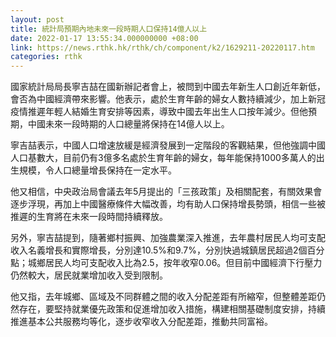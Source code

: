 ```yaml
---
layout: post
title: 統計局預期內地未來一段時期人口保持14億人以上
date: 2022-01-17 13:55:34.000000000 +08:00
link: https://news.rthk.hk/rthk/ch/component/k2/1629211-20220117.htm
categories: rthk
---
```


國家統計局局長寧吉喆在國新辦記者會上，被問到中國去年新生人口創近年新低，會否為中國經濟帶來影響。他表示，處於生育年齡的婦女人數持續減少，加上新冠疫情推遲年輕人結婚生育安排等因素，導致中國去年出生人口按年減少。但他預期，中國未來一段時期的人口總量將保持在14億人以上。

寧吉喆表示，中國人口增速放緩是經濟發展到一定階段的客觀結果，但他強調中國人口基數大，目前仍有3億多名處於生育年齡的婦女，每年能保持1000多萬人的出生規模，令人口總量增長保持在一定水平。

他又相信，中央政治局會議去年5月提出的「三孩政策」及相關配套，有關效果會逐步浮現，再加上中國醫療條件大幅改善，均有助人口保持增長勢頭，相信一些被推遲的生育將在未來一段時間持續釋放。

另外，寧吉喆提到，隨著鄉村振興、加強農業深入推進，去年農村居民人均可支配收入名義增長和實際增長，分別達10.5%和9.7%，分別快過城鎮居民超過2個百分點；城鄉居民人均可支配收入比為2.5，按年收窄0.06。但目前中國經濟下行壓力仍然較大，居民就業增加收入受到限制。

他又指，去年城鄉、區域及不同群體之間的收入分配差距有所縮窄，但整體差距仍然存在，要堅持就業優先政策和促進增加收入措施，構建相關基礎制度安排，持續推進基本公共服務均等化，逐步收窄收入分配差距，推動共同富裕。
